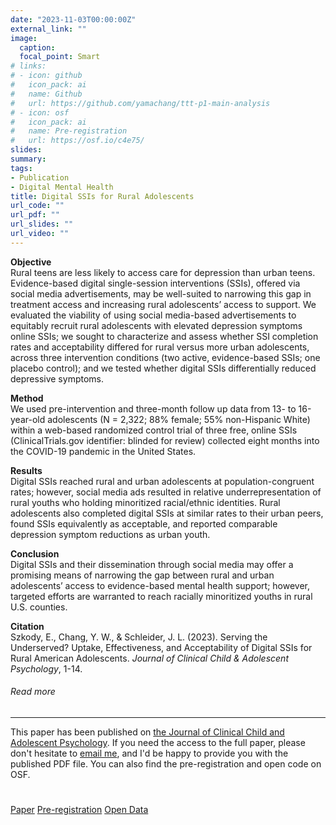 ```yaml
---
date: "2023-11-03T00:00:00Z"
external_link: ""
image:
  caption: 
  focal_point: Smart
# links:
# - icon: github
#   icon_pack: ai
#   name: Github
#   url: https://github.com/yamachang/ttt-p1-main-analysis
# - icon: osf
#   icon_pack: ai
#   name: Pre-registration
#   url: https://osf.io/c4e75/
slides: 
summary: 
tags:
- Publication
- Digital Mental Health
title: Digital SSIs for Rural Adolescents
url_code: ""
url_pdf: ""
url_slides: ""
url_video: ""
---
```


<p><strong>Objective</strong><br>
Rural teens are less likely to access care for depression than urban teens. Evidence-based digital single-session interventions (SSIs), offered via social media advertisements, may be well-suited to narrowing this gap in treatment access and increasing rural adolescents’ access to support. We evaluated the viability of using social media-based advertisements to equitably recruit rural adolescents with elevated depression symptoms online SSIs; we sought to characterize and assess whether SSI completion rates and acceptability differed for rural versus more urban adolescents, across three intervention conditions (two active, evidence-based SSIs; one placebo control); and we tested whether digital SSIs differentially reduced depressive symptoms.</p>
<p><strong>Method</strong><br>
We used pre-intervention and three-month follow up data from 13- to 16-year-old adolescents (N = 2,322; 88% female; 55% non-Hispanic White) within a web-based randomized control trial of three free, online SSIs (ClinicalTrials.gov identifier: blinded for review) collected eight months into the COVID-19 pandemic in the United States.</p>
<p><strong>Results</strong><br>
Digital SSIs reached rural and urban adolescents at population-congruent rates; however, social media ads resulted in relative underrepresentation of rural youths who holding minoritized racial/ethnic identities. Rural adolescents also completed digital SSIs at similar rates to their urban peers, found SSIs equivalently as acceptable, and reported comparable depression symptom reductions as urban youth.</p>

<p><strong>Conclusion</strong><br>
Digital SSIs and their dissemination through social media may offer a promising means of narrowing the gap between rural and urban adolescents’ access to evidence-based mental health support; however, targeted efforts are warranted to reach racially minoritized youths in rural U.S. counties.</p>

<p><strong>Citation</strong><br>
Szkody, E., Chang, Y. W., & Schleider, J. L. (2023). Serving the Underserved? Uptake, Effectiveness, and Acceptability of Digital SSIs for Rural American Adolescents. <i>Journal of Clinical Child & Adolescent Psychology</i>, 1-14.
                    <h6>Read more</h6>
                    <hr>
                    <span>This paper has been published on <a href="https://www.tandfonline.com/doi/abs/10.1080/15374416.2023.2272935">the Journal of Clinical Child and Adolescent Psychology</a>. If you need the access to the full paper, please don't hesitate to <a href="mailto:yc3508@tc.columbia.edu">email me</a>, and I'd be happy to provide you with the published PDF file. You can also find the pre-registration and open code on OSF.</span>
                    <br><br><br>
                    <div style="margin-top: 5px;">
                      <a class="btn btn-primary btn text-uppercase js-scroll-trigger" href="https://www.tandfonline.com/doi/abs/10.1080/15374416.2023.2272935">Paper</a>
                      <a class="btn btn-primary btn text-uppercase js-scroll-trigger" href="https://osf.io/9jg5h">Pre-registration</a>
                      <a class="btn btn-primary btn text-uppercase js-scroll-trigger" href="https://osf.io/5dt7q/">Open Data</a>
                    </div>
                  </div>
